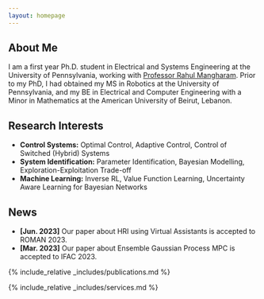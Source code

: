 ```yaml
---
layout: homepage
---
```


## About Me

I am a first year Ph.D. student in Electrical and Systems Engineering at the University of Pennsylvania, working with <a href="https://www.seas.upenn.edu/~rahulm/"><autocolor> Professor Rahul Mangharam</autocolor></a>. Prior to my PhD, I had obtained my MS in Robotics at the University of Pennsylvania, and my BE in Electrical and Computer Engineering with a Minor in Mathematics at the American University of Beirut, Lebanon. 

## Research Interests

- **Control Systems:** Optimal Control, Adaptive Control, Control of Switched (Hybrid) Systems
- **System Identification:** Parameter Identification, Bayesian Modelling, Exploration-Exploitation Trade-off
- **Machine Learning:** Inverse RL, Value Function Learning, Uncertainty Aware Learning for Bayesian Networks

## News

- **[Jun. 2023]** Our paper about HRI using Virtual Assistants is accepted to ROMAN 2023. 
- **[Mar. 2023]** Our paper about Ensemble Gaussian Process MPC is accepted to IFAC 2023.

{% include_relative _includes/publications.md %}

{% include_relative _includes/services.md %}

